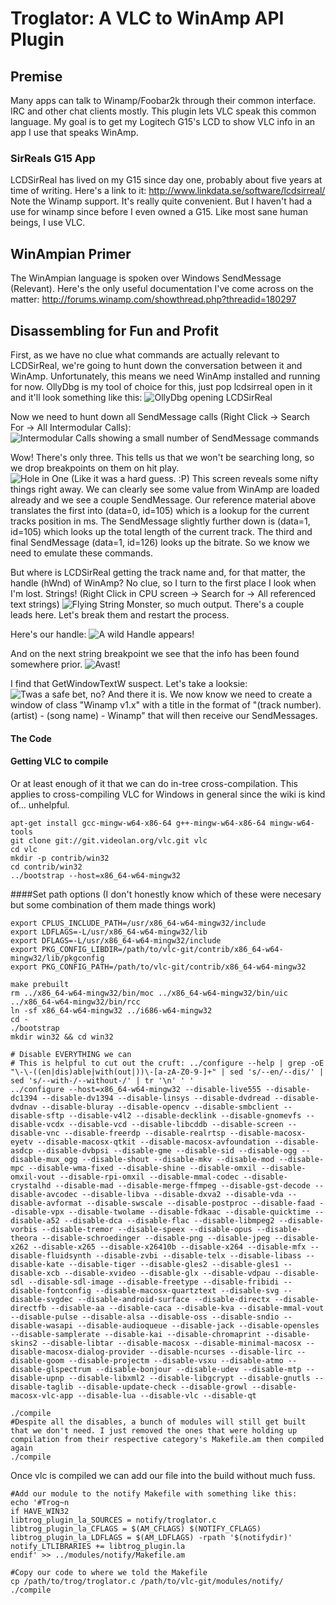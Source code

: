 # Troglator: A VLC to WinAmp API Plugin
## Premise
Many apps can talk to Winamp/Foobar2k through their common interface. IRC and other chat clients mostly. This plugin lets VLC speak this common language.
My goal is to get my Logitech G15's LCD to show VLC info in an app I use that speaks WinAmp.

### SirReals G15 App
LCDSirReal has lived on my G15 since day one, probably about five years at time of writing. Here's a link to it: http://www.linkdata.se/software/lcdsirreal/
Note the Winamp support. It's really quite convenient. But I haven't had a use for winamp since before I even owned a G15. Like most sane human beings, I use VLC.

## WinAmpian Primer
The WinAmpian language is spoken over Windows SendMessage (Relevant). Here's the only useful documentation I've come across on the matter: http://forums.winamp.com/showthread.php?threadid=180297

## Disassembling for Fun and Profit
First, as we have no clue what commands are actually relevant to LCDSirReal, we're going to hunt down the conversation between it and WinAmp. Unfortunately, this means we need WinAmp installed and running for now.
OllyDbg is my tool of choice for this, just pop lcdsirreal open in it and it'll look something like this:
![OllyDbg opening LCDSirReal](http://puu.sh/ckd1i/ad06d2818d.png)

Now we need to hunt down all SendMessage calls (Right Click -> Search For -> All Intermodular Calls):
![Intermodular Calls showing a small number of SendMessage commands](http://puu.sh/ckdbA/41aa99f298.png)

Wow! There's only three. This tells us that we won't be searching long, so we drop breakpoints on them on hit play.
![Hole in One (Like it was a hard guess. :P)](http://puu.sh/ckdvC/56661964b0.png)
This screen reveals some nifty things right away. We can clearly see some value from WinAmp are loaded already and we see a couple SendMessage. Our reference material above translates the first into (data=0, id=105) which is a lookup for the current tracks position in ms. The SendMessage slightly further down is (data=1, id=105) which looks up the total length of the current track. The third and final SendMessage (data=1, id=126) looks up the bitrate. So we know we need to emulate these commands. 

But where is LCDSirReal getting the track name and, for that matter, the handle (hWnd) of WinAmp? No clue, so I turn to the first place I look when I'm lost. Strings! (Right Click in CPU screen -> Search for -> All referenced text strings) 
![Flying String Monster, so much output.](http://puu.sh/ckejA/40e9fc0ab8.png)
There's a couple leads here. Let's break them and restart the process.

Here's our handle:
![A wild Handle appears!](http://puu.sh/ckeqX/66ab53563b.png)

And on the next string breakpoint we see that the info has been found somewhere prior.
![Avast!](http://puu.sh/ckez3/b9218b155c.png)

I find that GetWindowTextW suspect. Let's take a looksie:
![Twas a safe bet, no?](http://puu.sh/ckeIT/4f946ab5d7.png)
And there it is. We now know we need to create a window of class "Winamp v1.x" with a title in the format of "(track number). (artist) - (song name) - Winamp" that will then receive our SendMessages.

#### The Code


#### Getting VLC to compile
Or at least enough of it that we can do in-tree cross-compilation. This applies to cross-compiling VLC for Windows in general since the wiki is kind of... unhelpful.
```
apt-get install gcc-mingw-w64-x86-64 g++-mingw-w64-x86-64 mingw-w64-tools
git clone git://git.videolan.org/vlc.git vlc
cd vlc
mkdir -p contrib/win32
cd contrib/win32
../bootstrap --host=x86_64-w64-mingw32
```
####Set path options (I don't honestly know which of these were necesary but some combination of them made things work)
```
export CPLUS_INCLUDE_PATH=/usr/x86_64-w64-mingw32/include
export LDFLAGS=-L/usr/x86_64-w64-mingw32/lib
export DFLAGS=-L/usr/x86_64-w64-mingw32/include
export PKG_CONFIG_LIBDIR=/path/to/vlc-git/contrib/x86_64-w64-mingw32/lib/pkgconfig
export PKG_CONFIG_PATH=/path/to/vlc-git/contrib/x86_64-w64-mingw32

make prebuilt
rm ../x86_64-w64-mingw32/bin/moc ../x86_64-w64-mingw32/bin/uic ../x86_64-w64-mingw32/bin/rcc
ln -sf x86_64-w64-mingw32 ../i686-w64-mingw32
cd -
./bootstrap
mkdir win32 && cd win32

# Disable EVERYTHING we can
# This is helpful to cut out the cruft: ../configure --help | grep -oE "\-\-((en|dis)able|with(out|))\-[a-zA-Z0-9-]+" | sed 's/--en/--dis/' | sed 's/--with-/--without-/' | tr '\n' ' '
../configure --host=x86_64-w64-mingw32 --disable-live555 --disable-dc1394 --disable-dv1394 --disable-linsys --disable-dvdread --disable-dvdnav --disable-bluray --disable-opencv --disable-smbclient --disable-sftp --disable-v4l2 --disable-decklink --disable-gnomevfs --disable-vcdx --disable-vcd --disable-libcddb --disable-screen --disable-vnc --disable-freerdp --disable-realrtsp --disable-macosx-eyetv --disable-macosx-qtkit --disable-macosx-avfoundation --disable-asdcp --disable-dvbpsi --disable-gme --disable-sid --disable-ogg --disable-mux_ogg --disable-shout --disable-mkv --disable-mod --disable-mpc --disable-wma-fixed --disable-shine --disable-omxil --disable-omxil-vout --disable-rpi-omxil --disable-mmal-codec --disable-crystalhd --disable-mad --disable-merge-ffmpeg --disable-gst-decode --disable-avcodec --disable-libva --disable-dxva2 --disable-vda --disable-avformat --disable-swscale --disable-postproc --disable-faad --disable-vpx --disable-twolame --disable-fdkaac --disable-quicktime --disable-a52 --disable-dca --disable-flac --disable-libmpeg2 --disable-vorbis --disable-tremor --disable-speex --disable-opus --disable-theora --disable-schroedinger --disable-png --disable-jpeg --disable-x262 --disable-x265 --disable-x26410b --disable-x264 --disable-mfx --disable-fluidsynth --disable-zvbi --disable-telx --disable-libass --disable-kate --disable-tiger --disable-gles2 --disable-gles1 --disable-xcb --disable-xvideo --disable-glx --disable-vdpau --disable-sdl --disable-sdl-image --disable-freetype --disable-fribidi --disable-fontconfig --disable-macosx-quartztext --disable-svg --disable-svgdec --disable-android-surface --disable-directx --disable-directfb --disable-aa --disable-caca --disable-kva --disable-mmal-vout --disable-pulse --disable-alsa --disable-oss --disable-sndio --disable-wasapi --disable-audioqueue --disable-jack --disable-opensles --disable-samplerate --disable-kai --disable-chromaprint --disable-skins2 --disable-libtar --disable-macosx --disable-minimal-macosx --disable-macosx-dialog-provider --disable-ncurses --disable-lirc --disable-goom --disable-projectm --disable-vsxu --disable-atmo --disable-glspectrum --disable-bonjour --disable-udev --disable-mtp --disable-upnp --disable-libxml2 --disable-libgcrypt --disable-gnutls --disable-taglib --disable-update-check --disable-growl --disable-macosx-vlc-app --disable-lua --disable-vlc --disable-qt

./compile
#Despite all the disables, a bunch of modules will still get built that we don't need. I just removed the ones that were holding up compilation from their respective category's Makefile.am then compiled again
./compile
```
Once vlc is compiled we can add our file into the build without much fuss.
```
#Add our module to the notify Makefile with something like this:
echo '#Trog~n
if HAVE_WIN32
libtrog_plugin_la_SOURCES = notify/troglator.c
libtrog_plugin_la_CFLAGS = $(AM_CFLAGS) $(NOTIFY_CFLAGS)
libtrog_plugin_la_LDFLAGS = $(AM_LDFLAGS) -rpath '$(notifydir)'
notify_LTLIBRARIES += libtrog_plugin.la
endif' >> ../modules/notify/Makefile.am

#Copy our code to where we told the Makefile
cp /path/to/trog/troglator.c /path/to/vlc-git/modules/notify/
./compile
```
